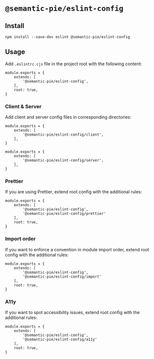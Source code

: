 # `@semantic-pie/eslint-config`

## Install

```
npm install --save-dev eslint @semantic-pie/eslint-config
```

## Usage

Add `.eslintrc.cjs` file in the project root with the following content:

```
module.exports = {
    extends: [
        '@semantic-pie/eslint-config',
    ],
    root: true,
}
```

### Client & Server

Add client and server config files in corresponding directories:

```
module.exports = {
    extends: [
        '@semantic-pie/eslint-config/client',
    ],
}
```

```
module.exports = {
    extends: [
        '@semantic-pie/eslint-config/server',
    ],
}
```

### Prettier

If you are using Prettier, extend root config with the additional rules:

```
module.exports = {
    extends: [
        '@semantic-pie/eslint-config',
        '@semantic-pie/eslint-config/prettier'
    ],
    root: true,
}
```

### Import order

If you want to enforce a convention in module import order, extend root config with the additional rules:

```
module.exports = {
    extends: [
        '@semantic-pie/eslint-config',
        '@semantic-pie/eslint-config/import'
    ],
    root: true,
}
```

### A11y

If you want to spot accessibility issues, extend root config with the additional rules:

```
module.exports = {
    extends: [
        '@semantic-pie/eslint-config',
        '@semantic-pie/eslint-config/a11y'
    ],
    root: true,
}
```
